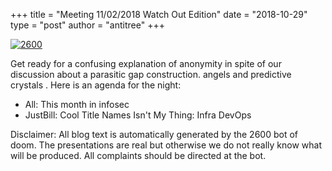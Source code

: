 +++
title =  "Meeting 11/02/2018 Watch Out Edition"
date = "2018-10-29"
type = "post"
author = "antitree"
+++

[![2600](/images/2600_watchout.png)](/images/2600_watchout.png)

Get ready for a confusing explanation of anonymity in spite of our
discussion about a parasitic gap construction. angels and predictive
crystals . Here is an agenda for the night:

* All: This month in infosec
* JustBill: Cool Title Names Isn't My Thing: Infra DevOps


Disclaimer: All blog text is automatically generated by the 2600 bot of doom. The presentations are real but otherwise we do not really know what will be produced. All complaints should be directed at the bot.

